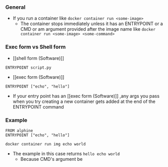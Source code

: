 ### General
- If you run a container like `docker container run <some-image>`
	- The container stops immediately unless it has an ENTRYPOINT or a CMD or am argument provided after the image name like `docker container run <some-image> <some-command>`

### Exec form vs Shell form
- [[shell form (Software)]]
```
ENTRYPOINT script.py
```
- [[exec form (Software)]]
```
ENTRYPOINT ["echo", "hello"]
```
- If your entry point has an [[exec form (Software)]] ,any args you pass when you try creating a new container gets added at the end of the ENTRYPOINT command


### Example
```
FROM alphine
ENTRYPOINT ["echo", "hello"]

docker container run img echo world
```
- The example in this case returns `hello echo world`
	- Because CMD's argument be
